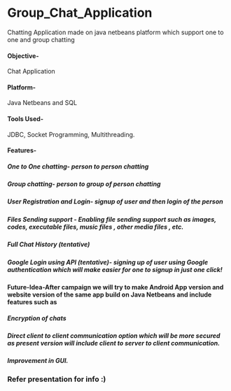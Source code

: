 # Group_Chat_Application
Chatting Application made on java netbeans platform which support one to one and group chatting
#### Objective-
Chat Application

#### Platform-
Java Netbeans and SQL

#### Tools Used-
JDBC, Socket Programming, Multithreading.

#### Features-
##### One to One chatting- person to person chatting
##### Group chatting- person to group of person chatting
##### User Registration and Login- signup of user and then login of the person
##### Files Sending support - Enabling file sending support such as images, codes, executable files, music files , other media files , etc.
##### Full Chat History (tentative)
##### Google Login using API (tentative)- signing up of user using Google authentication which will make easier for one to signup in just one click!
#### Future-Idea-After campaign we will try to make Android App version and website version of the same app build on Java Netbeans and include features such as

##### Encryption of chats
##### Direct client to client communication option which will be more secured as present version will include client to server to client communication.
##### Improvement in GUI.
### Refer presentation for info :)
